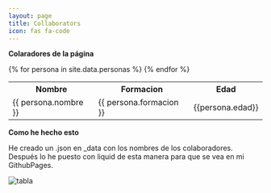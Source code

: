 ```yaml
---
layout: page
title: Collaborators
icon: fas fa-code	
---
```


**Colaradores de la página** 


<table>
  <tr>
    <th>Nombre</th>
    <th>Formacion</th>
    <th>Edad</th>
  </tr>
{% for persona in site.data.personas %}
  <tr> <td>{{ persona.nombre }} </td>
  <td> {{ persona.formacion }} </td> 
  <td>{{persona.edad}} </td> 
  </tr>
{% endfor %}

</table>


 **Como he hecho esto** 

 He creado un .json en _data con los nombres de los colaboradores.
 Después lo he puesto con liquid de esta manera para que se vea en mi GithubPages.

![tabla](https://images2.imgbox.com/c6/82/O42Co1qT_o.jpg)
